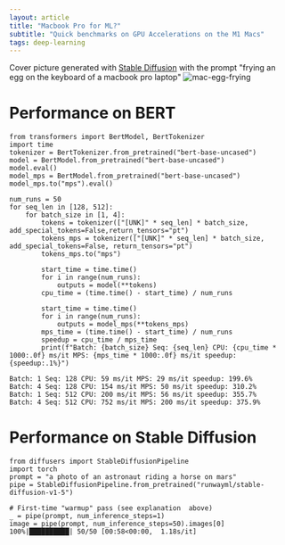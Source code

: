 ```yaml
---
layout: article
title: "Macbook Pro for ML?"
subtitle: "Quick benchmarks on GPU Accelerations on the M1 Macs"
tags: deep-learning
---
```




Cover picture generated with [Stable Diffusion](https://huggingface.co/spaces/stabilityai/stable-diffusion) with the prompt "frying an egg on the keyboard of a macbook pro laptop"
![mac-egg-frying](https://sijunhe-blog.s3.us-west-1.amazonaws.com/images/egg_mac.jpeg)

<!--more-->


# Performance on BERT
```
from transformers import BertModel, BertTokenizer
import time
tokenizer = BertTokenizer.from_pretrained("bert-base-uncased")
model = BertModel.from_pretrained("bert-base-uncased")
model.eval()
model_mps = BertModel.from_pretrained("bert-base-uncased")
model_mps.to("mps").eval()

num_runs = 50
for seq_len in [128, 512]:
    for batch_size in [1, 4]:
        tokens = tokenizer(["[UNK]" * seq_len] * batch_size, add_special_tokens=False,return_tensors="pt")
        tokens_mps = tokenizer(["[UNK]" * seq_len] * batch_size, add_special_tokens=False, return_tensors="pt")
        tokens_mps.to("mps")
        
        start_time = time.time()
        for i in range(num_runs):
            outputs = model(**tokens)
        cpu_time = (time.time() - start_time) / num_runs

        start_time = time.time()
        for i in range(num_runs):
            outputs = model_mps(**tokens_mps)
        mps_time = (time.time() - start_time) / num_runs
        speedup = cpu_time / mps_time
        print(f"Batch: {batch_size} Seq: {seq_len} CPU: {cpu_time * 1000:.0f} ms/it MPS: {mps_time * 1000:.0f} ms/it speedup: {speedup:.1%}")
```

```
Batch: 1 Seq: 128 CPU: 59 ms/it MPS: 29 ms/it speedup: 199.6%
Batch: 4 Seq: 128 CPU: 154 ms/it MPS: 50 ms/it speedup: 310.2%
Batch: 1 Seq: 512 CPU: 200 ms/it MPS: 56 ms/it speedup: 355.7%
Batch: 4 Seq: 512 CPU: 752 ms/it MPS: 200 ms/it speedup: 375.9%
```

# Performance on Stable Diffusion

```
from diffusers import StableDiffusionPipeline
import torch
prompt = "a photo of an astronaut riding a horse on mars"
pipe = StableDiffusionPipeline.from_pretrained("runwayml/stable-diffusion-v1-5")

# First-time "warmup" pass (see explanation  above)
_ = pipe(prompt, num_inference_steps=1)
image = pipe(prompt, num_inference_steps=50).images[0]
100%|██████████| 50/50 [00:58<00:00,  1.18s/it]
```